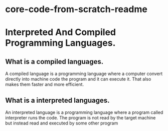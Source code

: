 # core-code-from-scratch-readme
# Interpreted And Compiled Programming Languages.
## What is a compiled languages.
A compiled language is a programming language where a computer convert directly into machine code  the program and it can execute it. That also makes them faster and more efficient.
## What is a interpreted languages.
An interpreted language is a programming language where a program called interpreter runs the code. The program is not read by the target machine but instead read and executed by some other program
